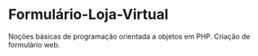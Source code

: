 # Formulário-Loja-Virtual
Noções básicas de programação orientada a objetos em PHP. Criação de formulário web.
